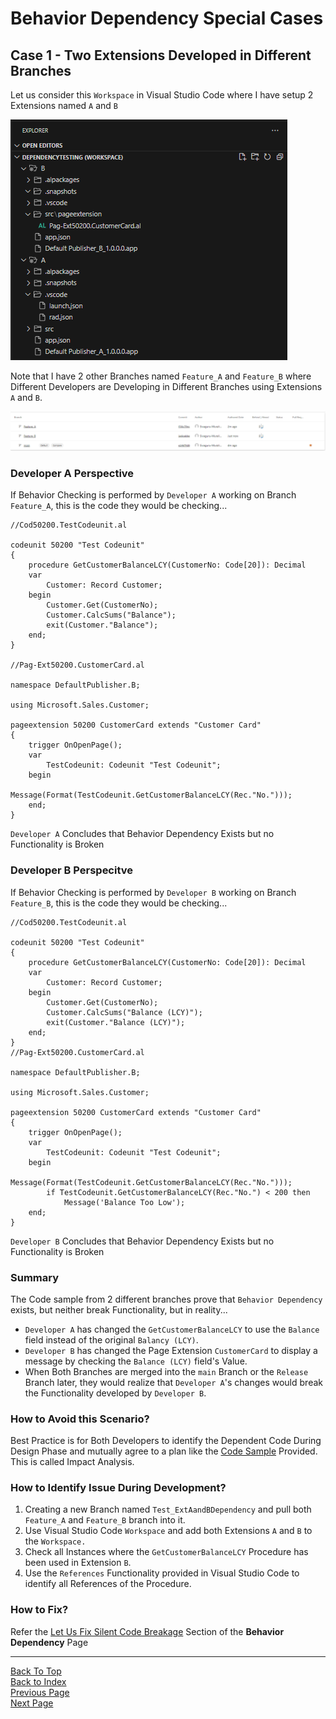 # Behavior Dependency Special Cases
## Case 1 - Two Extensions Developed in Different Branches
Let us consider this `Workspace` in Visual Studio Code where I have setup 2 Extensions named `A` and `B`

![Workspace](../Image%20Archive/DataDependency.1.png)

Note that I have 2 other Branches named `Feature_A` and `Feature_B` where Different Developers are Developing in Different Branches using Extensions `A` and `B`.

![Alt text](../Image%20Archive/DataDependency.5.png)

### Developer A Perspective
If Behavior Checking is performed by `Developer A` working on Branch `Feature_A`, this is the code they would be checking...

```
//Cod50200.TestCodeunit.al

codeunit 50200 "Test Codeunit"
{
    procedure GetCustomerBalanceLCY(CustomerNo: Code[20]): Decimal
    var
        Customer: Record Customer;
    begin
        Customer.Get(CustomerNo);
        Customer.CalcSums("Balance");
        exit(Customer."Balance");
    end;
}

//Pag-Ext50200.CustomerCard.al

namespace DefaultPublisher.B;

using Microsoft.Sales.Customer;

pageextension 50200 CustomerCard extends "Customer Card"
{
    trigger OnOpenPage();
    var
        TestCodeunit: Codeunit "Test Codeunit";
    begin
        Message(Format(TestCodeunit.GetCustomerBalanceLCY(Rec."No.")));
    end;
}
```
`Developer A` Concludes that Behavior Dependency Exists but no Functionality is Broken
### Developer B Perspecitve
If Behavior Checking is performed by `Developer B` working on Branch `Feature_B`, this is the code they would be checking...
```
//Cod50200.TestCodeunit.al

codeunit 50200 "Test Codeunit"
{
    procedure GetCustomerBalanceLCY(CustomerNo: Code[20]): Decimal
    var
        Customer: Record Customer;
    begin
        Customer.Get(CustomerNo);
        Customer.CalcSums("Balance (LCY)");
        exit(Customer."Balance (LCY)");
    end;
}
//Pag-Ext50200.CustomerCard.al

namespace DefaultPublisher.B;

using Microsoft.Sales.Customer;

pageextension 50200 CustomerCard extends "Customer Card"
{
    trigger OnOpenPage();
    var
        TestCodeunit: Codeunit "Test Codeunit";
    begin
        Message(Format(TestCodeunit.GetCustomerBalanceLCY(Rec."No.")));
        if TestCodeunit.GetCustomerBalanceLCY(Rec."No.") < 200 then
            Message('Balance Too Low');
    end;
}
```
`Developer B` Concludes that Behavior Dependency Exists but no Functionality is Broken

### Summary
The Code sample from 2 different branches prove that `Behavior Dependency` exists, but neither break Functionality, but in reality...

* `Developer A` has changed the `GetCustomerBalanceLCY` to use the `Balance` field instead of the original `Balancy (LCY)`.
* `Developer B` has changed the Page Extension `CustomerCard` to display a message by checking the `Balance (LCY)` field's Value.
* When Both Branches are merged into the `main` Branch or the `Release` Branch later, they would realize that `Developer A`'s changes would break the Functionality developed by `Developer B`.

### How to Avoid this Scenario?
Best Practice is for Both Developers to identify the Dependent Code During Design Phase and mutually agree to a plan like the [Code Sample](./BehaviorDependencyHandlingExample.md/#alter-code-at-the-source) Provided. This is called Impact Analysis.

### How to Identify Issue During Development?
1. Creating a new Branch named `Test_ExtAandBDependency` and pull both `Feature_A` and `Feature_B` branch into it.
2. Use Visual Studio Code `Workspace` and add both Extensions `A` and `B` to the `Workspace.`
3. Check all Instances where the `GetCustomerBalanceLCY` Procedure has been used in Extension `B`.
4. Use the `References` Functionality provided in Visual Studio Code to identify all References of the Procedure.

### How to Fix?
Refer the [Let Us Fix Silent Code Breakage](./BehaviorDependencyHandlingExample.md/#let-us-fix-silent-code-breakage) Section of the <B>Behavior Dependency</B> Page
___
[Back To Top](#behavior-dependency-special-cases)<Br>
[Back to Index](../Index.md)<Br>
[Previous Page](./BehaviorDependencyHandlingExample.md)<Br>
[Next Page](./HowToRemoveDataDependency.md)